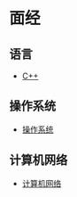 # 面经

## 语言

-	[C++](language/C++.md)

## 操作系统

-	[操作系统](system/操作系统.md)

## 计算机网络

-	[计算机网络](network/计算机网络.md)